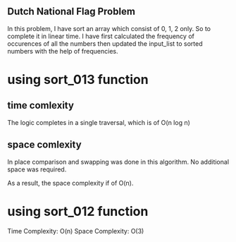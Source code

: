 ## Dutch National Flag Problem

In this problem, I have sort an array which consist of 0, 1, 2 only. So to complete it in linear time. I have first calculated the frequency of occurences of all the numbers then updated the input_list to sorted numbers with the help of frequencies.




# using  sort_013 function 
## time comlexity

The logic completes in a single traversal, which is of O(n log n)
## space comlexity
In place comparison and swapping was done in this algorithm. No additional space was required.

As a result, the space complexity if of O(n).

# using  sort_012 function 

Time Complexity: O(n) Space Complexity: O(3)